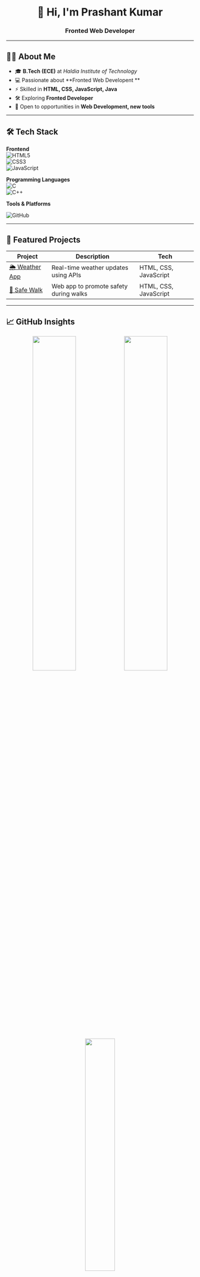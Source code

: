 <h1 align="center">👋 Hi, I'm Prashant Kumar</h1>
<h3 align="center">Fronted Web Developer</h3>



---

## 👨‍💻 About Me
- 🎓 **B.Tech (ECE)** at *Haldia Institute of Technology*   
- 💻 Passionate about **Fronted Web Developent **  
- ⚡ Skilled in **HTML, CSS, JavaScript, Java**  
- 🛠 Exploring **Fronted Developer**  
- 🌟 Open to opportunities in **Web Development,  new tools**  

---

## 🛠 Tech Stack  

**Frontend**  
![HTML5](https://img.shields.io/badge/HTML5-E34F26?logo=html5&logoColor=white)  
![CSS3](https://img.shields.io/badge/CSS3-1572B6?logo=css3&logoColor=white)  
![JavaScript](https://img.shields.io/badge/JavaScript-F7DF1E?logo=javascript&logoColor=black)  


**Programming Languages**  
![C](https://img.shields.io/badge/C-00599C?logo=c&logoColor=white)  
![C++](https://img.shields.io/badge/C++-00599C?logo=c%2B%2B&logoColor=white)  

**Tools & Platforms**  
 
![GitHub](https://img.shields.io/badge/GitHub-181717?logo=github&logoColor=white)  


---

## 🚀 Featured Projects  

| Project | Description | Tech |
|---------|-------------|------|
| [🌦️ Weather App](https://github.com/PrashantKumar026/WeatherApp) | Real-time weather updates using APIs | HTML, CSS, JavaScript |
| [🚶 Safe Walk](https://github.com/PrashantKumar026/Safe-Walk) | Web app to promote safety during walks | HTML, CSS, JavaScript |

---

## 📈 GitHub Insights  
<p align="center">
  <img src="https://github-readme-stats.vercel.app/api?username=PrashantKumar026&show_icons=true&theme=radical" width="48%"/>
  <img src="https://github-readme-streak-stats.herokuapp.com/?user=PrashantKumar026&theme=radical" width="48%"/>
</p>
<p align="center">
  <img src="https://github-readme-stats.vercel.app/api/top-langs/?username=PrashantKumar026&layout=compact&theme=radical" width="40%"/>
</p>

---

## 📚 Currently Exploring

- **Data Structures & Algorithms**: Improving problem-solving with C++  
- **System Design Basics**: Building scalable and efficient architectures  
- **Electronics Projects**: Digital communication and embedded systems  

---

## 🤝 Connect with Me  
<p>
<a href="https://linkedin.com/in/prashant-kumar-268484329"><img src="https://img.shields.io/badge/LinkedIn-0A66C2?logo=linkedin&logoColor=white"></a>
<a href="mailto:prashantkumar02026@gmail.com"><img src="https://img.shields.io/badge/Gmail-D14836?logo=gmail&logoColor=white"></a>

</p>

---

## 🌟 Profile Visitors  
<p align="center">
  <img src="https://komarev.com/ghpvc/?username=PrashantKumar026&label=Profile+Visitors&color=blue&style=flat-square" alt="visitor badge"/>
</p>
